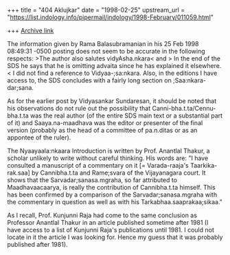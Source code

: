 +++
title = "404 Aklujkar"
date = "1998-02-25"
upstream_url = "https://list.indology.info/pipermail/indology/1998-February/011059.html"

+++
[Archive link](https://list.indology.info/pipermail/indology/1998-February/011059.html)

The information given by  Rama Balasubramanian <rama at HOMER.CTD.COMSAT.COM> in his 25 Feb 1998 08:49:31 -0500 posting does not seem to be accurate in the following respects: >The author also salutes vidyAsha.nkara< and > In the end of the SDS he says that he is omitting advaita since he has explained it elsewhere.< I did not find a reference to Vidyaa-;sa:nkara. Also, in the editions I have access to, the SDS concludes with a fairly long section on ;Saa:nkara-dar;sana. 

As for the earlier post by Vidyasankar Sundaresan, it should be noted that his observations do not rule out the possibility that Canni-bha.t.ta/Cennu-bha.t.ta was the real author (of the entire SDS main text or a substantial part of it) and Saaya.na-maadhava was the editor or presenter of the final version (probably as the head of a committee of  pa.n.ditas or as an appontee of the ruler). 

The Nyaayaala:nkaara Introduction is written by Prof. Anantlal Thakur, a scholar unlikely to write without careful thinking. His words are: "I have consulted a manuscript of a commentary on it [= Varada-raaja's Taarkika-rak.saa] by Cannibha.t.ta and Rame;svara of the Vijayanagara court. It shows that the Sarvadar;sanasa.mgraha, so far attributed to Maadhavaacaarya, is really the contribution of Cannibha.t.ta himself. This has been confirmed by a comparison of the Sarvadar;sanasa.mgraha with the commentary in question as well as with his Tarkabhaa.saaprakaa;sikaa."

As I recall, Prof. Kunjunni Raja had come to the same conclusion as Professor Anantlal Thakur in an article published sometime after 1981 (I have access to a list of Kunjunni Raja's publications until 1981. I could not locate in it the article I was looking for. Hence my guess that it was probably published after 1981). 



